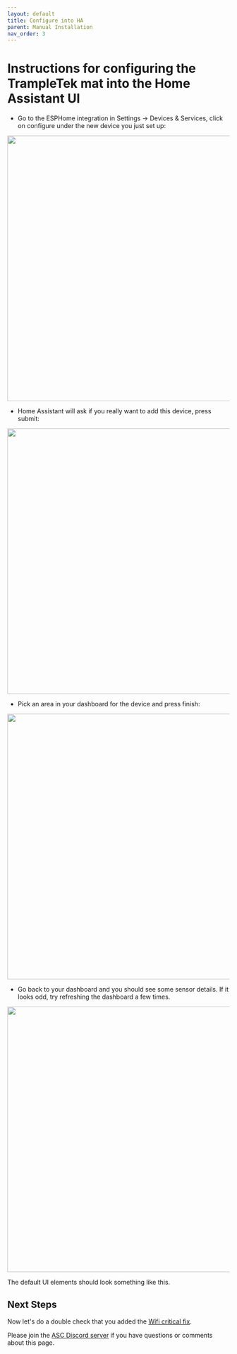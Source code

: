 ```yaml
---
layout: default
title: Configure into HA
parent: Manual Installation
nav_order: 3
---
```


# Instructions for configuring the TrampleTek mat into the Home Assistant UI

- Go to the ESPHome integration in Settings -> Devices & Services, click on configure under the new device you just set up:

<img src="../../images/HA_services_mat_configure.png" width="600">

- Home Assistant will ask if you really want to add this device, press submit:

<img src="../../images/HA_services_mat_configure_submit.png" width="600">

- Pick an area in your dashboard for the device and press finish:

<img src="../../images/HA_services_mat_configure_area_finish.png" width="600"> 

- Go back to your dashboard and you should see some sensor details. If it looks odd, try refreshing the dashboard a few times.

<img src="../../images/HA_UI_overview.png" width="600">

The default UI elements should look something like this.

## Next Steps
Now let's do a double check that you added the [Wifi critical fix](https://appliedsensorco.github.io/Manual-Installation/critical_wifi.html).

Please join the [ASC Discord server](https://discord.gg/cB9P6NmYJg) if you have questions or comments about this page.
